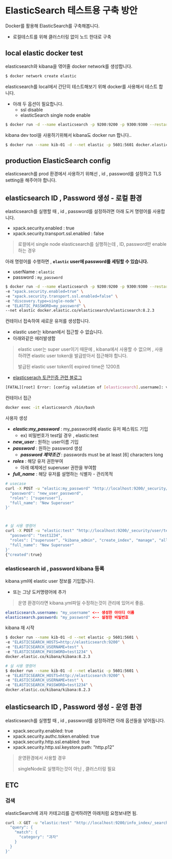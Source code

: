 # ElasticSearch 테스트용 구축 방안
Docker를 활용해 ElasticSearch를 구축해봅니다.
- 로컬테스트를 위해 클러스터링 없이 노드 한대로 구축


## local elastic docker test
elasticsearch와 kibana을 엮어줄 docker network를 생성합니다.
```bash
$ docker network create elastic
```

elasticsearch를 local에서 간단히 테스트해보기 위해 docker를 사용해서 테스트 합니다.
- 아래 두 옵션이 필요합니다.
    - ssl disable
    - elasticSearch single node enable 
```bash
$ docker run -d --name elasticsearch -p 9200:9200 -p 9300:9300 --restart=always -e "xpack.security.enabled=false" -e "discovery.type=single-node" --net elastic docker.elastic.co/elasticsearch/elasticsearch:8.2.3
```

kibana dev tool을 사용하기위해서 kibana도 docker run 합니다..
```bash
$ docker run --name kib-01 -d --net elastic -p 5601:5601 docker.elastic.co/kibana/kibana:8.2.3
```

## production ElasticSearch config
elasticsearch를 prod 환경에서 사용하기 위해선 , id , password를 설정하고 TLS setting을 해주어야 합니다.

## elasticsearch ID , Password 생성 - 로컬 환경
elasticsearch를 실행할 때 , id , password를 설정하려면 아래 도커 명령어를 사용합니다.
- xpack.security.enabled : true
- xpack.security.transport.ssl.enabled : false
>로컬에서 single node elasticsearch를 실행하는데 , ID, password만 enable 하는 경우
>

아래 명령어를 수행하면 , **```elastic``` user에 password를 세팅할 수 있습니다.**
- userName : ```elastic```
- password : ```my_password```

```bash
$ docker run -d --name elasticsearch -p 9200:9200 -p 9300:9300 --restart=always \
-e "xpack.security.enabled=true" \
-e "xpack.security.transport.ssl.enabled=false" \
-e "discovery.type=single-node" \
-e "ELASTIC_PASSWORD=my_password" \
--net elastic docker.elastic.co/elasticsearch/elasticsearch:8.2.3
```

컨테이너 접속하여 새로운 유저를 생성합니다.
- elastic user는 kibnan에서 접근할 수 없습니다.
- 아래와같은 에러발생함
>elastic user는 super user이기 때문에 , kibana에서 사용할 수 없으며 , 사용하려면 elastic user token을 발급받아서 접근해야 합니다.
>
>발급된 elastic user token의 expired time은 1200초
- [elasticserach 토큰인증 관련 블로그](https://techexpert.tips/ko/elasticsearch-ko/elasticsearch-%ED%86%A0%ED%81%B0%EC%9D%84-%EC%82%AC%EC%9A%A9%ED%95%9C-%EC%9D%B8%EC%A6%9D/)

```bash
[FATAL][root] Error: [config validation of [elasticsearch].username]: value of "elastic" is forbidden. This is a superuser account that cannot write to system indices that Kibana needs to function. Use a service account token instead. Learn more: https://www.elastic.co/guide/en/elasticsearch/reference/8.0/service-accounts.html
```

컨테이너 접근
```bash
docker exec -it elasticsearch /bin/bash
```

사용자 생성
- ***elastic:my_password*** : my_password에 elastic 유저 페스워드 기입
    - ex) 비밀번호가 test일 경우 , elastic:test
- ***new_user*** : 원하는 user이름 기입
- ***password*** : 원하는 password 생성
    - ***password 제약조건*** : passwords must be at least [6] characters long
- ***roles*** : 해당 유저 권한부여
    - 아래 예제에선 superuser 권한을 부여함
- ***full_name*** : 해당 유저를 설명하는 식별자 - 관리목적
```bash
# usecase
curl -X POST -u "elastic:my_password" "http://localhost:9200/_security/user/new_user" -H "Content-Type: application/json" -d '{
  "password": "new_user_password",
  "roles": ["superuser"],
  "full_name": "New Superuser"
}'



# 실 사용 명령어
curl -X POST -u "elastic:test" "http://localhost:9200/_security/user/test" -H "Content-Type: application/json" -d '{
  "password": "test1234",
  "roles": ["superuser", "kibana_admin", "create_index", "manage", "all"],
  "full_name": "New Superuser"
}'
{"created":true}
```


### elasticsearch id , password kibana 등록

kibana.yml에 elastic user 정보를 기입합니다.
- 또는 그냥 도커명령어에 추가
>운영 환경이라면 kibana.yml파일 수정하는것이 관리에 있어서 좋음.
```yml
elasticsearch.username: "my_username" <-- 생성한 아이디 이름
elasticsearch.password: "my_password" <-- 설정한 비밀번호
```

kibana 재 시작
```bash
$ docker run --name kib-01 -d --net elastic -p 5601:5601 \
-e "ELASTICSEARCH_HOSTS=http://elasticsearch:9200" \
-e "ELASTICSEARCH_USERNAME=test" \
-e "ELASTICSEARCH_PASSWORD=test1234" \
docker.elastic.co/kibana/kibana:8.2.3

# 실 사용 명령어
$ docker run --name kib-01 -d --net elastic -p 5601:5601 \
-e "ELASTICSEARCH_HOSTS=http://elasticsearch:9200" \
-e "ELASTICSEARCH_USERNAME=test" \
-e "ELASTICSEARCH_PASSWORD=test1234" \
docker.elastic.co/kibana/kibana:8.2.3
```


## elasticsearch ID , Password 생성 - 운영 환경
elasticsearch를 실행할 때 , id , password를 설정하려면 아래 옵션들을 넣어둡니다.
- xpack.security.enabled: true
- xpack.security.authc.token.enabled: true
- xpack.security.http.ssl.enabled: true
- xpack.security.http.ssl.keystore.path: "http.p12"

>운영환경에서 사용할 경우
>
>singleNode로 실행하는것이 아닌 , 클러스터링 필요


## ETC 
### 검색
elasticSearch에 과자 카테고리를 검색하려면 아래처럼 요청보내면 됨.
>
```bash
curl -X GET -u "elastic:test" "http://localhost:9200/info_index/_search" -H "Content-Type: application/json" -d '{
  "query": {
    "match": {
      "category": "과자"
    }
  }
}'
```